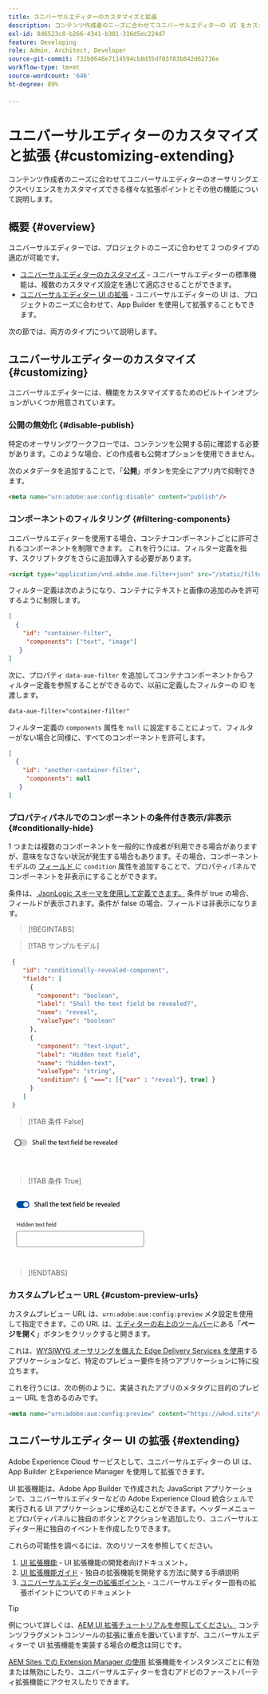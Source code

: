 ```yaml
---
title: ユニバーサルエディターのカスタマイズと拡張
description: コンテンツ作成者のニーズに合わせてユニバーサルエディターの UI をカスタマイズできる、様々な拡張ポイントやその他の機能について説明します。
exl-id: 8d6523c8-b266-4341-b301-316d5ec224d7
feature: Developing
role: Admin, Architect, Developer
source-git-commit: 732b0648e7114594cb8d35df03f83b842d62736e
workflow-type: tm+mt
source-wordcount: '646'
ht-degree: 89%

---
```



# ユニバーサルエディターのカスタマイズと拡張 {#customizing-extending}

コンテンツ作成者のニーズに合わせてユニバーサルエディターのオーサリングエクスペリエンスをカスタマイズできる様々な拡張ポイントとその他の機能について説明します。

## 概要 {#overview}

ユニバーサルエディターでは、プロジェクトのニーズに合わせて 2 つのタイプの適応が可能です。

* [ユニバーサルエディターのカスタマイズ](#customizing) - ユニバーサルエディターの標準機能は、複数のカスタマイズ設定を通じて適応させることができます。
* [ユニバーサルエディター UI の拡張](#extending) - ユニバーサルエディターの UI は、プロジェクトのニーズに合わせて、App Builder を使用して拡張することもできます。

次の節では、両方のタイプについて説明します。

## ユニバーサルエディターのカスタマイズ {#customizing}

ユニバーサルエディターには、機能をカスタマイズするためのビルトインオプションがいくつか用意されています。

### 公開の無効化 {#disable-publish}

特定のオーサリングワークフローでは、コンテンツを公開する前に確認する必要があります。このような場合、どの作成者も公開オプションを使用できません。

次のメタデータを追加することで、「**公開**」ボタンを完全にアプリ内で抑制できます。

```html
<meta name="urn:adobe:aue:config:disable" content="publish"/>
```

### コンポーネントのフィルタリング {#filtering-components}

ユニバーサルエディターを使用する場合、コンテナコンポーネントごとに許可されるコンポーネントを制限できます。 これを行うには、フィルター定義を指す、スクリプトタグをさらに追加導入する必要があります。

```html
<script type="application/vnd.adobe.aue.filter+json" src="/static/filter-definition.json"></script>
```

フィルター定義は次のようになり、コンテナにテキストと画像の追加のみを許可するように制限します。

```json
[
  {
    "id": "container-filter",
     "components": ["text", "image"]
   }
]
```

次に、プロパティ `data-aue-filter` を追加してコンテナコンポーネントからフィルター定義を参照することができるので、以前に定義したフィルターの ID を渡します。

```html
data-aue-filter="container-filter"
```

フィルター定義の `components` 属性を `null` に設定することによって、フィルターがない場合と同様に、すべてのコンポーネントを許可します。

```json
[
  {
    "id": "another-container-filter",
     "components": null
   }
]
```

### プロパティパネルでのコンポーネントの条件付き表示/非表示 {#conditionally-hide}

1 つまたは複数のコンポーネントを一般的に作成者が利用できる場合がありますが、意味をなさない状況が発生する場合もあります。その場合、コンポーネントモデルの [ フィールド ](/help/implementing/universal-editor/field-types.md#fields) に `condition` 属性を追加することで、プロパティパネルでコンポーネントを非表示にすることができます。

条件は、[ JsonLogic スキーマを使用して定義できます。](https://jsonlogic.com/) 条件が true の場合、フィールドが表示されます。条件が false の場合、フィールドは非表示になります。

>[!BEGINTABS]

>[!TAB サンプルモデル]

```json
 {
    "id": "conditionally-revealed-component",
    "fields": [
      {
        "component": "boolean",
        "label": "Shall the text field be revealed?",
        "name": "reveal",
        "valueType": "boolean"
      },
      {
        "component": "text-input",
        "label": "Hidden text field",
        "name": "hidden-text",
        "valueType": "string",
        "condition": { "===": [{"var" : "reveal"}, true] }
      }
    ]
 }
```

>[!TAB 条件 False]

![非表示のテキストフィールド](assets/hidden.png)

>[!TAB 条件 True]

![表示されたテキストフィールド](assets/shown.png)

>[!ENDTABS]

### カスタムプレビュー URL {#custom-preview-urls}

カスタムプレビュー URL は、`urn:adobe:aue:config:preview` メタ設定を使用して指定できます。この URL は、[エディターの右上のツールバー](/help/sites-cloud/authoring/universal-editor/navigation.md#universal-editor-toolbar)にある「**ページを開く**」ボタンをクリックすると開きます。

これは、[WYSIWYG オーサリングを備えた Edge Delivery Services を使用](/help/edge/wysiwyg-authoring/authoring.md)するアプリケーションなど、特定のプレビュー要件を持つアプリケーションに特に役立ちます。

これを行うには、次の例のように、実装されたアプリのメタタグに目的のプレビュー URL を含めるのみです。

```html
<meta name="urn:adobe:aue:config:preview" content="https://wknd.site"/>
```

## ユニバーサルエディター UI の拡張 {#extending}

Adobe Experience Cloud サービスとして、ユニバーサルエディターの UI は、App Builder とExperience Manager を使用して拡張できます。

UI 拡張機能は、Adobe App Builder で作成された JavaScript アプリケーションで、ユニバーサルエディターなどの Adobe Experience Cloud 統合シェルで実行される UI アプリケーションに埋め込むことができます。ヘッダーメニューとプロパティパネルに独自のボタンとアクションを追加したり、ユニバーサルエディター用に独自のイベントを作成したりできます。

これらの可能性を調べるには、次のリソースを参照してください。

1. [UI 拡張機能](https://developer.adobe.com/uix/docs/) - UI 拡張機能の開発者向けドキュメント。
1. [UI 拡張機能ガイド](https://developer.adobe.com/uix/docs/guides/) - 独自の拡張機能を開発する方法に関する手順説明
1. [ユニバーサルエディターの拡張ポイント](https://developer.adobe.com/uix/docs/services/aem-universal-editor/) - ユニバーサルエディター固有の拡張ポイントについてのドキュメント

>[!TIP]
>
>例について詳しくは、[AEM UI 拡張チュートリアルを参照してください。](https://experienceleague.adobe.com/ja/docs/experience-manager-learn/cloud-service/developing/extensibility/ui/overview) コンテンツフラグメントコンソールの拡張に重点を置いていますが、ユニバーサルエディターで UI 拡張機能を実装する場合の概念は同じです。

[AEM Sites での Extension Manager の使用](https://developer.adobe.com/uix/docs/extension-manager/) 拡張機能をインスタンスごとに有効または無効にしたり、ユニバーサルエディターを含むアドビのファーストパーティ拡張機能にアクセスしたりできます。
